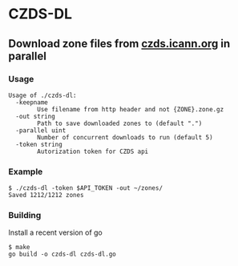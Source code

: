 # CZDS-DL

## Download zone files from [czds.icann.org](https://czds.icann.org) in parallel

### Usage
```
Usage of ./czds-dl:
  -keepname
        Use filename from http header and not {ZONE}.zone.gz
  -out string
        Path to save downloaded zones to (default ".")
  -parallel uint
        Number of concurrent downloads to run (default 5)
  -token string
        Autorization token for CZDS api
```

### Example
```
$ ./czds-dl -token $API_TOKEN -out ~/zones/
Saved 1212/1212 zones
```

### Building

Install a recent version of go

```
$ make
go build -o czds-dl czds-dl.go
```